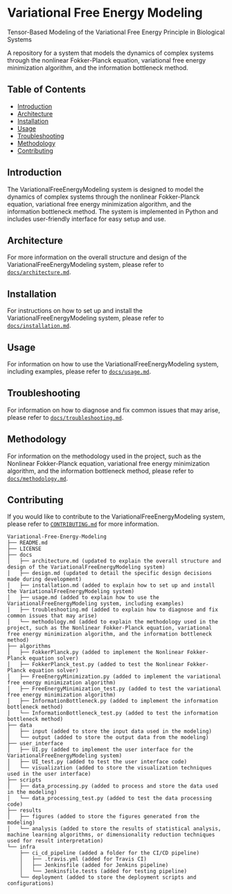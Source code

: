 # Variational Free Energy Modeling
Tensor-Based Modeling of the Variational Free Energy Principle in Biological Systems

A repository for a system that models the dynamics of complex systems through the nonlinear Fokker-Planck equation, variational free energy minimization algorithm, and the information bottleneck method.

## Table of Contents

- [Introduction](#introduction)
- [Architecture](#architecture)
- [Installation](#installation)
- [Usage](#usage)
- [Troubleshooting](#troubleshooting)
- [Methodology](#methodology)
- [Contributing](#contributing)

## Introduction

The VariationalFreeEnergyModeling system is designed to model the dynamics of complex systems through the nonlinear Fokker-Planck equation, variational free energy minimization algorithm, and the information bottleneck method. The system is implemented in Python and includes user-friendly interface for easy setup and use.

## Architecture

For more information on the overall structure and design of the VariationalFreeEnergyModeling system, please refer to [`docs/architecture.md`](docs/architecture.md).

## Installation

For instructions on how to set up and install the VariationalFreeEnergyModeling system, please refer to [`docs/installation.md`](docs/installation.md).

## Usage

For information on how to use the VariationalFreeEnergyModeling system, including examples, please refer to [`docs/usage.md`](docs/usage.md).

## Troubleshooting

For information on how to diagnose and fix common issues that may arise, please refer to [`docs/troubleshooting.md`](docs/troubleshooting.md).

## Methodology

For information on the methodology used in the project, such as the Nonlinear Fokker-Planck equation, variational free energy minimization algorithm, and the information bottleneck method, please refer to [`docs/methodology.md`](docs/methodology.md).

## Contributing

If you would like to contribute to the VariationalFreeEnergyModeling system, please refer to [`CONTRIBUTING.md`](CONTRIBUTING.md) for more information.

```
Variational-Free-Energy-Modeling
├── README.md
├── LICENSE
├── docs
│   ├── architecture.md (updated to explain the overall structure and design of the VariationalFreeEnergyModeling system)
│   ├── design.md (updated to detail the specific design decisions made during development)
│   ├── installation.md (added to explain how to set up and install the VariationalFreeEnergyModeling system)
│   ├── usage.md (added to explain how to use the VariationalFreeEnergyModeling system, including examples)
│   ├── troubleshooting.md (added to explain how to diagnose and fix common issues that may arise)
│   └── methodology.md (added to explain the methodology used in the project, such as the Nonlinear Fokker-Planck equation, variational free energy minimization algorithm, and the information bottleneck method)
├── algorithms
│   ├── FokkerPlanck.py (added to implement the Nonlinear Fokker-Planck equation solver)
│   ├── FokkerPlanck_test.py (added to test the Nonlinear Fokker-Planck equation solver)
│   ├── FreeEnergyMinimization.py (added to implement the variational free energy minimization algorithm)
│   ├── FreeEnergyMinimization_test.py (added to test the variational free energy minimization algorithm)
│   ├── InformationBottleneck.py (added to implement the information bottleneck method)
│   └── InformationBottleneck_test.py (added to test the information bottleneck method)
├── data
│   ├── input (added to store the input data used in the modeling)
│   └── output (added to store the output data from the modeling)
├── user_interface
│   ├── UI.py (added to implement the user interface for the VariationalFreeEnergyModeling system)
│   ├── UI_test.py (added to test the user interface code)
│   └── visualization (added to store the visualization techniques used in the user interface)
├── scripts
│   ├── data_processing.py (added to process and store the data used in the modeling)
│   └── data_processing_test.py (added to test the data processing code)
├── results
│   ├── figures (added to store the figures generated from the modeling)
│   └── analysis (added to store the results of statistical analysis, machine learning algorithms, or dimensionality reduction techniques used for result interpretation)
└── infra
    ├── ci_cd_pipeline (added a folder for the CI/CD pipeline)
    │   ├── .travis.yml (added for Travis CI)
    │   ├── Jenkinsfile (added for Jenkins pipeline)
    │   └── Jenkinsfile.tests (added for testing pipeline)
    └── deployment (added to store the deployment scripts and configurations)

```
